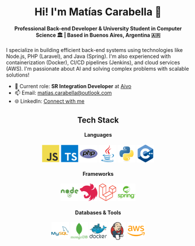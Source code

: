 <h1 align="center">Hi! I'm Matías Carabella 👾</h1> <h4 align="center">Professional Back-end Developer & University Student in Computer Science 🏛️ | Based in Buenos Aires, Argentina 🇦🇷</h4>

I specialize in building efficient back-end systems using technologies like Node.js, PHP (Laravel), and Java (Spring). I'm also experienced with containerization (Docker), CI/CD pipelines (Jenkins), and cloud services (AWS). I'm passionate about AI and solving complex problems with scalable solutions!

- 🚀 Current role: **SR Integration Developer** at [Aivo](https://www.aivo.co/)
- 📫 Email: [matias.carabella@outlook.com](mailto:matias.carabella@outlook.com)
- 🌐 LinkedIn: [Connect with me](https://linkedin.com/in/matiascarabella)

<div align="center"> 
<h2>Tech Stack</h2> 
<h4>Languages</h4> <a href="https://developer.mozilla.org/en-US/docs/Web/JavaScript"><img src="https://github.com/devicons/devicon/blob/master/icons/javascript/javascript-original.svg" height="48" alt="javascript" /></a> <a href="https://www.typescriptlang.org/"><img src="https://github.com/devicons/devicon/blob/master/icons/typescript/typescript-original.svg" height="48" alt="typescript" /></a> <a href="https://www.php.net/"><img src="https://github.com/devicons/devicon/blob/master/icons/php/php-original.svg" height="48" alt="php" /></a> <a href="https://www.java.com/"><img src="https://github.com/devicons/devicon/blob/master/icons/java/java-original.svg" height="48" alt="java" /></a> <a href="https://www.python.org/"><img src="https://github.com/devicons/devicon/blob/master/icons/python/python-original.svg" height="48" alt="python" /></a> <a href="https://www.cplusplus.com/"><img src="https://github.com/devicons/devicon/blob/master/icons/cplusplus/cplusplus-original.svg" height="48" alt="cplusplus" /></a> <h4>Frameworks</h4> <a href="https://nodejs.org/"><img src="https://github.com/devicons/devicon/blob/master/icons/nodejs/nodejs-plain-wordmark.svg" height="48" alt="nodejs" /></a> <a href="https://nestjs.com/"><img src="https://github.com/devicons/devicon/blob/master/icons/nestjs/nestjs-original.svg" height="48" alt="nestjs" /></a> <a href="https://laravel.com/"><img src="https://github.com/devicons/devicon/blob/master/icons/laravel/laravel-original.svg" height="48" alt="laravel" /></a> <a href="https://spring.io/"><img src="https://github.com/devicons/devicon/blob/master/icons/spring/spring-original-wordmark.svg" height="48" alt="spring" /></a> <h4>Databases & Tools</h4> <a href="https://www.mysql.com/"><img src="https://github.com/devicons/devicon/blob/master/icons/mysql/mysql-original-wordmark.svg" height="48" alt="mysql" /></a> <a href="https://www.mongodb.com/"><img src="https://github.com/devicons/devicon/blob/master/icons/mongodb/mongodb-plain-wordmark.svg" height="48" alt="mongodb" /></a> <a href="https://www.docker.com/"><img src="https://github.com/devicons/devicon/blob/master/icons/docker/docker-original-wordmark.svg" height="48" alt="docker" /></a> <a href="https://www.jenkins.io/"><img src="https://github.com/devicons/devicon/blob/master/icons/jenkins/jenkins-original.svg" height="48" alt="jenkins" /></a> <a href="https://aws.amazon.com/"><img src="https://github.com/devicons/devicon/blob/master/icons/amazonwebservices/amazonwebservices-plain-wordmark.svg" height="48" alt="aws" /></a> </div>
